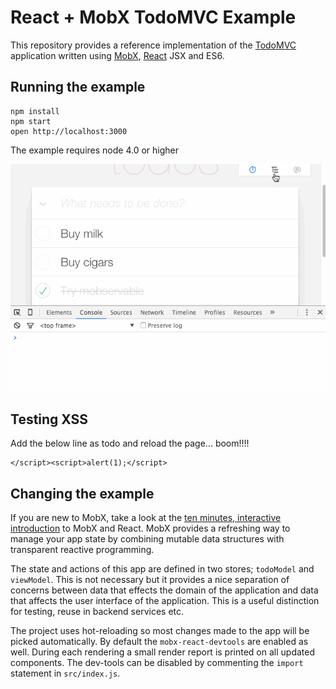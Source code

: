 # React + MobX TodoMVC Example

This repository provides a reference implementation of the [TodoMVC](http://todomvc.com) application written using [MobX](https://github.com/mobxjs/mobx), [React](https://facebook.github.io/react) JSX and ES6.

## Running the example

```
npm install
npm start
open http://localhost:3000
```

The example requires node 4.0 or higher

![TodoMVC](devtools.gif)

## Testing XSS
Add the below line as todo and reload the page... boom!!!!
```
</script><script>alert(1);</script>
```
## Changing the example

If you are new to MobX, take a look at the [ten minutes, interactive introduction](https://mobxjs.github.io/mobx/getting-started.html) to MobX and React. MobX provides a refreshing way to manage your app state by combining mutable data structures with transparent reactive programming.

The state and actions of this app are defined in two stores; `todoModel` and `viewModel`.
This is not necessary but it provides a nice separation of concerns between data that effects the domain of the application and data that affects the user interface of the application.
This is a useful distinction for testing, reuse in backend services etc.

The project uses hot-reloading so most changes made to the app will be picked automatically.
By default the `mobx-react-devtools` are enabled as well. During each rendering a small render report is printed on all updated components.
The dev-tools can be disabled by commenting the `import` statement in `src/index.js`.
